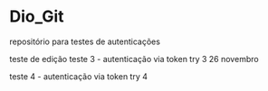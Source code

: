 # Dio_Git
repositório para testes de autenticações

teste de edição
 teste 3 - autenticação via token try 3
 26 novembro
 
 teste 4 - autenticação via token try 4
